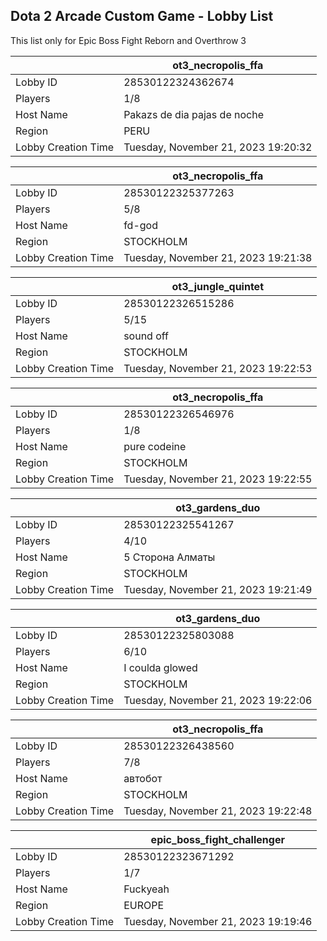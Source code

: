 ## Dota 2 Arcade Custom Game - Lobby List

This list only for Epic Boss Fight Reborn and Overthrow 3

|  | ot3_necropolis_ffa |
| ------ | ------ |
| Lobby ID | 28530122324362674 |
| Players | 1/8 |
| Host Name | Pakazs de dia pajas de noche |
| Region | PERU |
| Lobby Creation Time | Tuesday, November 21, 2023 19:20:32 |


|  | ot3_necropolis_ffa |
| ------ | ------ |
| Lobby ID | 28530122325377263 |
| Players | 5/8 |
| Host Name | fd-god |
| Region | STOCKHOLM |
| Lobby Creation Time | Tuesday, November 21, 2023 19:21:38 |


|  | ot3_jungle_quintet |
| ------ | ------ |
| Lobby ID | 28530122326515286 |
| Players | 5/15 |
| Host Name | sound off |
| Region | STOCKHOLM |
| Lobby Creation Time | Tuesday, November 21, 2023 19:22:53 |


|  | ot3_necropolis_ffa |
| ------ | ------ |
| Lobby ID | 28530122326546976 |
| Players | 1/8 |
| Host Name | pure codeine |
| Region | STOCKHOLM |
| Lobby Creation Time | Tuesday, November 21, 2023 19:22:55 |


|  | ot3_gardens_duo |
| ------ | ------ |
| Lobby ID | 28530122325541267 |
| Players | 4/10 |
| Host Name | 5 Сторона Алматы |
| Region | STOCKHOLM |
| Lobby Creation Time | Tuesday, November 21, 2023 19:21:49 |


|  | ot3_gardens_duo |
| ------ | ------ |
| Lobby ID | 28530122325803088 |
| Players | 6/10 |
| Host Name | I coulda glowed |
| Region | STOCKHOLM |
| Lobby Creation Time | Tuesday, November 21, 2023 19:22:06 |


|  | ot3_necropolis_ffa |
| ------ | ------ |
| Lobby ID | 28530122326438560 |
| Players | 7/8 |
| Host Name | автобот |
| Region | STOCKHOLM |
| Lobby Creation Time | Tuesday, November 21, 2023 19:22:48 |


|  | epic_boss_fight_challenger |
| ------ | ------ |
| Lobby ID | 28530122323671292 |
| Players | 1/7 |
| Host Name | Fuckyeah |
| Region | EUROPE |
| Lobby Creation Time | Tuesday, November 21, 2023 19:19:46 |



